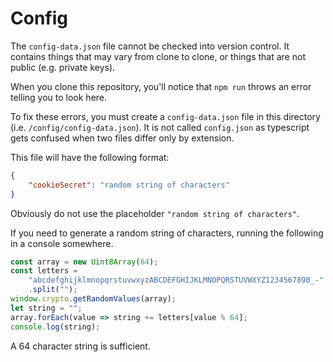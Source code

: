 # Config

The `config-data.json` file cannot
be checked into version control.
It contains things that may vary from clone to clone,
or things that are not public (e.g. private keys).

When you clone this repository,
you'll notice that `npm run` throws an error telling you to look here.

To fix these errors,
you must create a `config-data.json` file in this directory
(i.e. `/config/config-data.json`).
It is not called `config.json` as typescript gets confused
when two files differ only by extension.

This file will have the following format:

```json
{
    "cookieSecret": "random string of characters"
}
```

Obviously do not use the placeholder `"random string of characters"`.

If you need to generate a random string of characters,
running the following in a console somewhere.

```javascript
const array = new Uint8Array(64);
const letters =
    "abcdefghijklmnopqrstuvwxyzABCDEFGHIJKLMNOPQRSTUVWXYZ1234567890_-"
    .split("");
window.crypto.getRandomValues(array);
let string = "";
array.forEach(value => string += letters[value % 64];
console.log(string);
```

A 64 character string is sufficient.
